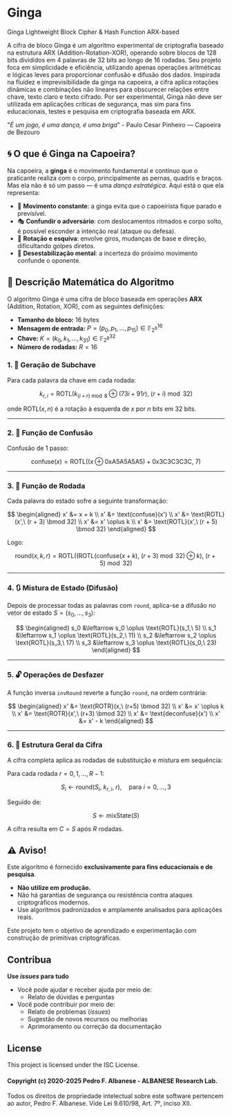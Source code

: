 # Ginga
Ginga Lightweight Block Cipher & Hash Function ARX-based

A cifra de bloco Ginga é um algoritmo experimental de criptografia baseado na estrutura ARX (Addition-Rotation-XOR), operando sobre blocos de 128 bits divididos em 4 palavras de 32 bits ao longo de 16 rodadas. Seu projeto foca em simplicidade e eficiência, utilizando apenas operações aritméticas e lógicas leves para proporcionar confusão e difusão dos dados. Inspirada na fluidez e imprevisibilidade da ginga na capoeira, a cifra aplica rotações dinâmicas e combinações não lineares para obscurecer relações entre chave, texto claro e texto cifrado. Por ser experimental, Ginga não deve ser utilizada em aplicações críticas de segurança, mas sim para fins educacionais, testes e pesquisa em criptografia baseada em ARX.

"*É um jogo, é uma dança, é uma briga*" - Paulo Cesar Pinheiro — Capoeira de Bezouro

## 🌀 O que é Ginga na Capoeira?

Na capoeira, a **ginga** é o movimento fundamental e contínuo que o praticante realiza com o corpo, principalmente as pernas, quadris e braços.  
Mas ela não é só um passo — é uma *dança estratégica*. Aqui está o que ela representa:

- 🔁 **Movimento constante**: a ginga evita que o capoeirista fique parado e previsível.  
- 🎭 **Confundir o adversário**: com deslocamentos ritmados e corpo solto, é possível esconder a intenção real (ataque ou defesa).  
- 🔄 **Rotação e esquiva**: envolve giros, mudanças de base e direção, dificultando golpes diretos.  
- 🧠 **Desestabilização mental**: a incerteza do próximo movimento confunde o oponente.

## 🔐 Descrição Matemática do Algoritmo

O algoritmo Ginga é uma cifra de bloco baseada em operações **ARX** (Addition, Rotation, XOR), com as seguintes definições:

- **Tamanho do bloco:** $16$ bytes  
- **Mensagem de entrada:** $P = (p_0, p_1, \dots, p_{15}) \in \mathbb{F}_{2^8}^{16}$  
- **Chave:** $K = (k_0, k_1, \dots, k_{31}) \in \mathbb{F}_{2^8}^{32}$  
- **Número de rodadas:** $R = 16$  

### 1. 🧩 Geração de Subchave

Para cada palavra da chave em cada rodada:

$$
k_{r,i} = \text{ROTL}\left(k_{(i + r) \bmod 8} \oplus (73i + 91r),\ (r + i) \bmod 32\right)
$$

onde $\text{ROTL}(x, n)$ é a rotação à esquerda de $x$ por $n$ bits em 32 bits.

---

### 2. 🔄 Função de Confusão

Confusão de 1 passo:

$$
\text{confuse}(x) = \text{ROTL}( (x \oplus \text{0xA5A5A5A5}) + \text{0x3C3C3C3C},\ 7 )
$$

---

### 3. 🔁 Função de Rodada

Cada palavra do estado sofre a seguinte transformação:

$$
\begin{aligned}
x' &= x + k \\
x' &= \text{confuse}(x') \\
x' &= \text{ROTL}(x',\ (r + 3) \bmod 32) \\
x' &= x' \oplus k \\
x' &= \text{ROTL}(x',\ (r + 5) \bmod 32)
\end{aligned}
$$

Logo:

$$
\text{round}(x, k, r) = \text{ROTL}\left( \left( \text{ROTL}(\text{confuse}(x + k),\ (r+3) \bmod 32) \oplus k \right),\ (r+5) \bmod 32 \right)
$$

---

### 4. 🔃 Mistura de Estado (Difusão)

Depois de processar todas as palavras com `round`, aplica-se a difusão no vetor de estado $S = (s_0, \dots, s_3)$:

$$
\begin{aligned}
s_0 &\leftarrow s_0 \oplus \text{ROTL}(s_1,\ 5) \\
s_1 &\leftarrow s_1 \oplus \text{ROTL}(s_2,\ 11) \\
s_2 &\leftarrow s_2 \oplus \text{ROTL}(s_3,\ 17) \\
s_3 &\leftarrow s_3 \oplus \text{ROTL}(s_0,\ 23)
\end{aligned}
$$

---

### 5. 🔓 Operações de Desfazer

A função inversa `invRound` reverte a função `round`, na ordem contrária:

$$
\begin{aligned}
x' &= \text{ROTR}(x,\ (r+5) \bmod 32) \\
x' &= x' \oplus k \\
x' &= \text{ROTR}(x',\ (r+3) \bmod 32) \\
x' &= \text{deconfuse}(x') \\
x' &= x' - k
\end{aligned}
$$

---

### 6. 🔁 Estrutura Geral da Cifra

A cifra completa aplica as rodadas de substituição e mistura em sequência:

Para cada rodada $r = 0, 1, \dots, R-1$:

$$
S_i \leftarrow \text{round}(S_i,\ k_{r,i},\ r), \quad \text{para } i = 0, \dots, 3
$$

Seguido de:

$$
S \leftarrow \text{mixState}(S)
$$

A cifra resulta em $C = S$ após $R$ rodadas.

## ⚠️ Aviso!

Este algoritmo é fornecido **exclusivamente para fins educacionais e de pesquisa**.

- **Não utilize em produção.**
- Não há garantias de segurança ou resistência contra ataques criptográficos modernos.
- Use algoritmos padronizados e amplamente analisados para aplicações reais.

Este projeto tem o objetivo de aprendizado e experimentação com construção de primitivas criptográficas.

## Contribua
**Use _issues_ para tudo**
- Você pode ajudar e receber ajuda por meio de:
  - Relato de dúvidas e perguntas
- Você pode contribuir por meio de:
  - Relato de problemas (_issues_)
  - Sugestão de novos recursos ou melhorias
  - Aprimoramento ou correção da documentação

## License

This project is licensed under the ISC License.

#### Copyright (c) 2020-2025 Pedro F. Albanese - ALBANESE Research Lab.  
Todos os direitos de propriedade intelectual sobre este software pertencem ao autor, Pedro F. Albanese. Vide Lei 9.610/98, Art. 7º, inciso XII.
